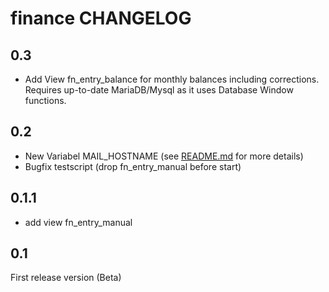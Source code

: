 # finance CHANGELOG

## 0.3
* Add View fn\_entry\_balance for monthly balances including corrections. Requires up-to-date MariaDB/Mysql as it uses 
  Database Window functions.

## 0.2
* New Variabel MAIL_HOSTNAME (see [README.md](README.md) for more details)
* Bugfix testscript (drop fn\_entry\_manual before start)  

## 0.1.1
* add view fn\_entry\_manual

## 0.1
First release version (Beta)
